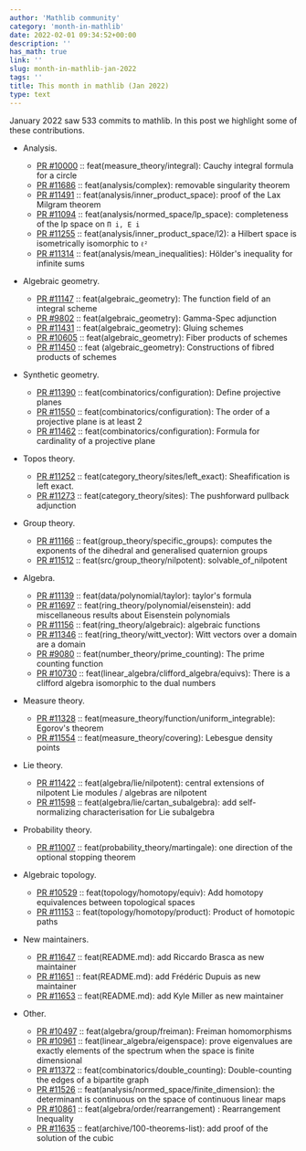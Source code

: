 ```yaml
---
author: 'Mathlib community'
category: 'month-in-mathlib'
date: 2022-02-01 09:34:52+00:00
description: ''
has_math: true
link: ''
slug: month-in-mathlib-jan-2022
tags: ''
title: This month in mathlib (Jan 2022)
type: text
---
```


January 2022 saw 533 commits to mathlib.
In this post we highlight some of these contributions.

<!-- TEASER_END -->

* Analysis.
	- [PR #10000](https://github.com/leanprover-community/mathlib/pull/10000) :: feat(measure_theory/integral): Cauchy integral formula for a circle
	- [PR #11686](https://github.com/leanprover-community/mathlib/pull/11686) :: feat(analysis/complex): removable singularity theorem
	- [PR #11491](https://github.com/leanprover-community/mathlib/pull/11491) :: feat(analysis/inner_product_space): proof of the Lax Milgram theorem
	- [PR #11094](https://github.com/leanprover-community/mathlib/pull/11094) :: feat(analysis/normed_space/lp_space): completeness of the lp space on `Π i, E i`
	- [PR #11255](https://github.com/leanprover-community/mathlib/pull/11255) :: feat(analysis/inner_product_space/l2): a Hilbert space is isometrically isomorphic to `ℓ²`
	- [PR #11314](https://github.com/leanprover-community/mathlib/pull/11314) :: feat(analysis/mean_inequalities): Hölder's inequality for infinite sums

* Algebraic geometry.
	- [PR #11147](https://github.com/leanprover-community/mathlib/pull/11147) :: feat(algebraic_geometry): The function field of an integral scheme
	- [PR #9802](https://github.com/leanprover-community/mathlib/pull/9802) :: feat(algebraic_geometry): Gamma-Spec adjunction
	- [PR #11431](https://github.com/leanprover-community/mathlib/pull/11431) :: feat(algebraic_geometry): Gluing schemes
	- [PR #10605](https://github.com/leanprover-community/mathlib/pull/10605) :: feat(algebraic_geometry): Fiber products of schemes
	- [PR #11450](https://github.com/leanprover-community/mathlib/pull/11450) :: feat (algebraic_geometry): Constructions of fibred products of schemes

* Synthetic geometry.
	- [PR #11390](https://github.com/leanprover-community/mathlib/pull/11390) :: feat(combinatorics/configuration): Define projective planes
	- [PR #11550](https://github.com/leanprover-community/mathlib/pull/11550) :: feat(combinatorics/configuration): The order of a projective plane is at least 2
	- [PR #11462](https://github.com/leanprover-community/mathlib/pull/11462) :: feat(combinatorics/configuration): Formula for cardinality of a projective plane

* Topos theory.
	- [PR #11252](https://github.com/leanprover-community/mathlib/pull/11252) :: feat(category_theory/sites/left_exact): Sheafification is left exact.
	- [PR #11273](https://github.com/leanprover-community/mathlib/pull/11273) :: feat(category_theory/sites): The pushforward pullback adjunction

* Group theory.
	- [PR #11166](https://github.com/leanprover-community/mathlib/pull/11166) :: feat(group_theory/specific_groups): computes the exponents of the dihedral and generalised quaternion groups
	- [PR #11512](https://github.com/leanprover-community/mathlib/pull/11512) :: feat(src/group_theory/nilpotent): solvable_of_nilpotent

* Algebra.
	- [PR #11139](https://github.com/leanprover-community/mathlib/pull/11139) :: feat(data/polynomial/taylor): taylor's formula
	- [PR #11697](https://github.com/leanprover-community/mathlib/pull/11697) :: feat(ring_theory/polynomial/eisenstein): add miscellaneous results about Eisenstein polynomials
	- [PR #11156](https://github.com/leanprover-community/mathlib/pull/11156) :: feat(ring_theory/algebraic): algebraic functions
	- [PR #11346](https://github.com/leanprover-community/mathlib/pull/11346) :: feat(ring_theory/witt_vector): Witt vectors over a domain are a domain
	- [PR #9080](https://github.com/leanprover-community/mathlib/pull/9080) :: feat(number_theory/prime_counting): The prime counting function
	- [PR #10730](https://github.com/leanprover-community/mathlib/pull/10730) :: feat(linear_algebra/clifford_algebra/equivs): There is a clifford algebra isomorphic to the dual numbers

* Measure theory.
	- [PR #11328](https://github.com/leanprover-community/mathlib/pull/11328) :: feat(measure_theory/function/uniform_integrable): Egorov's theorem
	- [PR #11554](https://github.com/leanprover-community/mathlib/pull/11554) :: feat(measure_theory/covering): Lebesgue density points

* Lie theory.
	- [PR #11422](https://github.com/leanprover-community/mathlib/pull/11422) :: feat(algebra/lie/nilpotent): central extensions of nilpotent Lie modules / algebras are nilpotent
	- [PR #11598](https://github.com/leanprover-community/mathlib/pull/11598) :: feat(algebra/lie/cartan_subalgebra): add self-normalizing characterisation for Lie subalgebra

* Probability theory.
	- [PR #11007](https://github.com/leanprover-community/mathlib/pull/11007) :: feat(probability_theory/martingale): one direction of the optional stopping theorem

* Algebraic topology.
	- [PR #10529](https://github.com/leanprover-community/mathlib/pull/10529) :: feat(topology/homotopy/equiv): Add homotopy equivalences between topological spaces
	- [PR #11153](https://github.com/leanprover-community/mathlib/pull/11153) :: feat(topology/homotopy/product): Product of homotopic paths

* New maintainers.
	- [PR #11647](https://github.com/leanprover-community/mathlib/pull/11647) :: feat(README.md): add Riccardo Brasca as new maintainer
	- [PR #11651](https://github.com/leanprover-community/mathlib/pull/11651) :: feat(README.md): add Frédéric Dupuis as new maintainer
	- [PR #11653](https://github.com/leanprover-community/mathlib/pull/11653) :: feat(README.md): add Kyle Miller as new maintainer

* Other.
	- [PR #10497](https://github.com/leanprover-community/mathlib/pull/10497) :: feat(algebra/group/freiman): Freiman homomorphisms
	- [PR #10961](https://github.com/leanprover-community/mathlib/pull/10961) :: feat(linear_algebra/eigenspace): prove eigenvalues are exactly elements of the spectrum when the space is finite dimensional
	- [PR #11372](https://github.com/leanprover-community/mathlib/pull/11372) :: feat(combinatorics/double_counting): Double-counting the edges of a bipartite graph
	- [PR #11526](https://github.com/leanprover-community/mathlib/pull/11526) :: feat(analysis/normed_space/finite_dimension): the determinant is continuous on the space of continuous linear maps
	- [PR #10861](https://github.com/leanprover-community/mathlib/pull/10861) :: feat(algebra/order/rearrangement) : Rearrangement Inequality
	- [PR #11635](https://github.com/leanprover-community/mathlib/pull/11635) :: feat(archive/100-theorems-list): add proof of the solution of the cubic
